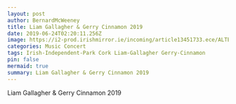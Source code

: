 ```yaml
---
layout: post
author: BernardMcWeeney
title: Liam Gallagher & Gerry Cinnamon 2019
date: 2019-06-24T02:20:11.256Z
image: https://i2-prod.irishmirror.ie/incoming/article13451733.ece/ALTERNATES/s1200b/3_BBC-Biggest-Weekend.jpg
categories: Music Concert
tags: Irish-Independent-Park Cork Liam-Gallagher Gerry-Cinnamon
pin: false
mermaid: true
summary: Liam Gallagher & Gerry Cinnamon 2019
---
```

Liam Gallagher & Gerry Cinnamon 2019